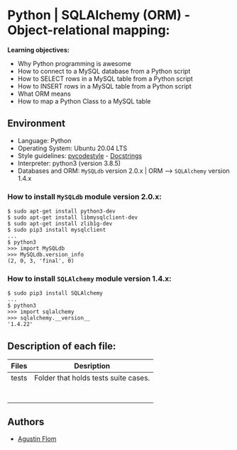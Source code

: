 # Python | SQLAlchemy (ORM) - Object-relational mapping:

**Learning objectives:**

* Why Python programming is awesome
* How to connect to a MySQL database from a Python script
* How to SELECT rows in a MySQL table from a Python script
* How to INSERT rows in a MySQL table from a Python script
* What ORM means
* How to map a Python Class to a MySQL table

## Environment

* Language: Python
* Operating System: Ubuntu 20.04 LTS
* Style guidelines: [pycodestyle](https://pypi.org/project/pycodestyle/) - [Docstrings](https://sphinxcontrib-napoleon.readthedocs.io/en/latest/example_google.html)
* Interpreter: python3 (version 3.8.5)
* Databases and ORM: ``MySQLdb`` version 2.0.x | ORM --> ``SQLAlchemy`` version 1.4.x

### How to install ``MySQLdb`` module version 2.0.x:

```
$ sudo apt-get install python3-dev
$ sudo apt-get install libmysqlclient-dev
$ sudo apt-get install zlib1g-dev
$ sudo pip3 install mysqlclient
...
$ python3
>>> import MySQLdb
>>> MySQLdb.version_info 
(2, 0, 3, 'final', 0)
```

### How to install ``SQLAlchemy`` module version 1.4.x:

```
$ sudo pip3 install SQLAlchemy
...
$ python3
>>> import sqlalchemy
>>> sqlalchemy.__version__ 
'1.4.22'
```

## Description of each file:

| Files          |Desription
|:----------------|:-------------------------------:|
|tests |Folder that holds tests suite cases.
| |
| |
| |
| |
| |
| |
| |

## Authors

* [Agustin Flom](https://github.com/agusfl)
